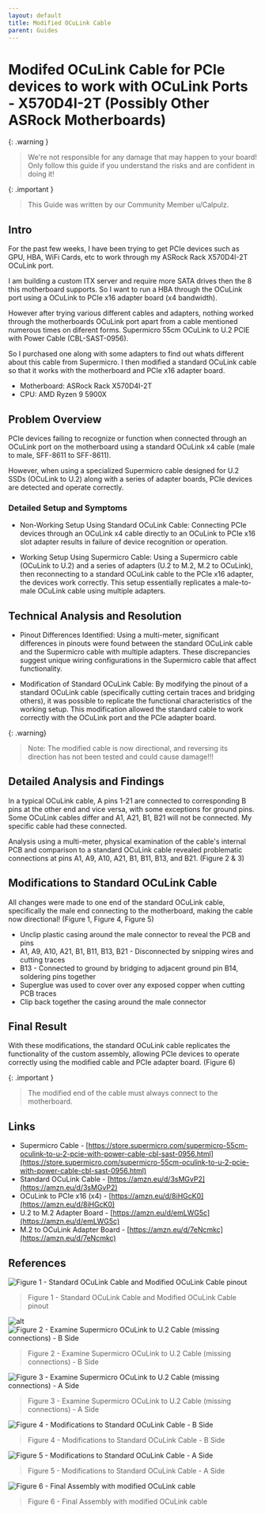 ```yaml
---
layout: default
title: Modified OCuLink Cable
parent: Guides
---
```


# Modifed OCuLink Cable for PCIe devices to work with OCuLink Ports - X570D4I-2T (Possibly Other ASRock Motherboards)

{: .warning }
> We're not responsible for any damage that may happen to your board!
> Only follow this guide if you understand the risks and are confident in doing it!

{: .important }
> This Guide was written by our Community Member u/Calpulz. 

## Intro

For the past few weeks, I have been trying to get PCIe devices such as GPU, HBA, WiFi Cards, etc to work through my ASRock Rack X570D4I-2T OCuLink port.

I am building a custom ITX server and require more SATA drives then the 8 this motherboard supports. So I want to run a HBA through the OCuLink port using a OCuLink to PCIe x16 adapter board (x4 bandwidth).

However after trying various different cables and adapters, nothing worked through the motherboards OCuLink port apart from a cable mentioned numerous times on diferent forms. Supermicro 55cm OCuLink to U.2 PCIE with Power Cable (CBL-SAST-0956).

So I purchased one along with some adapters to find out whats different about this cable from Supermicro. I then modified a standard OCuLink cable so that it works with the motherboard and PCIe x16 adapter board.

* Motherboard: ASRock Rack X570D4I-2T  
* CPU: AMD Ryzen 9 5900X

## Problem Overview

PCIe devices failing to recognize or function when connected through an OCuLink port on the motherboard using a standard OCuLink x4 cable (male to male, SFF-8611 to SFF-8611).

However, when using a specialized Supermicro cable designed for U.2 SSDs (OCuLink to U.2) along with a series of adapter boards, PCIe devices are detected and operate correctly.

### Detailed Setup and Symptoms

* Non-Working Setup Using Standard OCuLink Cable: Connecting PCIe devices through an OCuLink x4 cable directly to an OCuLink to PCIe x16 slot adapter results in failure of device recognition or operation.

* Working Setup Using Supermicro Cable: Using a Supermicro cable (OCuLink to U.2) and a series of adapters (U.2 to M.2, M.2 to OCuLink), then reconnecting to a standard OCuLink cable to the PCIe x16 adapter, the devices work correctly. This setup essentially replicates a male-to-male OCuLink cable using multiple adapters.

## Technical Analysis and Resolution

* Pinout Differences Identified: Using a multi-meter, significant differences in pinouts were found between the standard OCuLink cable and the Supermicro cable with multiple adapters. These discrepancies suggest unique wiring configurations in the Supermicro cable that affect functionality.

* Modification of Standard OCuLink Cable: By modifying the pinout of a standard OCuLink cable (specifically cutting certain traces and bridging others), it was possible to replicate the functional characteristics of the working setup. This modification allowed the standard cable to work correctly with the OCuLink port and the PCIe adapter board.

{: .warning}
> Note: The modified cable is now directional, and reversing its direction has not been tested and could cause damage!!!

## Detailed Analysis and Findings

In a typical OCuLink cable, A pins 1-21 are connected to corresponding B pins at the other end and vice versa, with some exceptions for ground pins. Some OCuLink cables differ and A1, A21, B1, B21 will not be connected. My specific cable had these connected.

Analysis using a multi-meter, physical examination of the cable's internal PCB and comparison to a standard OCuLink cable revealed problematic connections at pins A1, A9, A10, A21, B1, B11, B13, and B21. (Figure 2 & 3)

## Modifications to Standard OCuLink Cable

All changes were made to one end of the standard OCuLink cable, specifically the male end connecting to the motherboard, making the cable now directional! (Figure 1, Figure 4, Figure 5)

* Unclip plastic casing around the male connector to reveal the PCB and pins
* A1, A9, A10, A21, B1, B11, B13, B21 - Disconnected by snipping wires and cutting traces
* B13 - Connected to ground by bridging to adjacent ground pin B14, soldering pins together
* Superglue was used to cover over any exposed copper when cutting PCB traces
* Clip back together the casing around the male connector

## Final Result

With these modifications, the standard OCuLink cable replicates the functionality of the custom assembly, allowing PCIe devices to operate correctly using the modified cable and PCIe adapter board. (Figure 6)

{: .important }
> The modified end of the cable must always connect to the motherboard.

## Links

* Supermicro Cable - [https://store.supermicro.com/supermicro-55cm-oculink-to-u-2-pcie-with-power-cable-cbl-sast-0956.html](https://store.supermicro.com/supermicro-55cm-oculink-to-u-2-pcie-with-power-cable-cbl-sast-0956.html)
* Standard OCuLink Cable - [https://amzn.eu/d/3sMGvP2](https://amzn.eu/d/3sMGvP2)
* OCuLink to PCIe x16 (x4) - [https://amzn.eu/d/8iHGcK0](https://amzn.eu/d/8iHGcK0)
* U.2 to M.2 Adapter Board - [https://amzn.eu/d/emLWG5c](https://amzn.eu/d/emLWG5c)
* M.2 to OCuLink Adapter Board - [https://amzn.eu/d/7eNcmkc](https://amzn.eu/d/7eNcmkc)

## References

![Figure 1 - Standard OCuLink Cable and Modified OCuLink Cable pinout](/asrockwiki/assets/images/wiki/ocuGuide/ocuFig1.png)
> Figure 1 - Standard OCuLink Cable and Modified OCuLink Cable pinout  

![alt](/asrockwiki/assets/images/wiki/ocuGuide/ocuFig2.png)  
![Figure 2 - Examine Supermicro OCuLink to U.2 Cable (missing connections) - B Side](/asrockwiki/assets/images/wiki/ocuGuide/ocuFig3.png)  
> Figure 2 - Examine Supermicro OCuLink to U.2 Cable (missing connections) - B Side

![Figure 3 - Examine Supermicro OCuLink to U.2 Cable (missing connections) - A Side](/asrockwiki/assets/images/wiki/ocuGuide/ocuFig4.png)  
> Figure 3 - Examine Supermicro OCuLink to U.2 Cable (missing connections) - A Side

![Figure 4 - Modifications to Standard OCuLink Cable - B Side](/asrockwiki/assets/images/wiki/ocuGuide/ocuFig5.png)  
> Figure 4 - Modifications to Standard OCuLink Cable - B Side

![Figure 5 - Modifications to Standard OCuLink Cable - A Side](/asrockwiki/assets/images/wiki/ocuGuide/ocuFig6.png)  
> Figure 5 - Modifications to Standard OCuLink Cable - A Side

![Figure 6 - Final Assembly with modified OCuLink cable](/asrockwiki/assets/images/wiki/ocuGuide/ocuFig7.png)  
> Figure 6 - Final Assembly with modified OCuLink cable